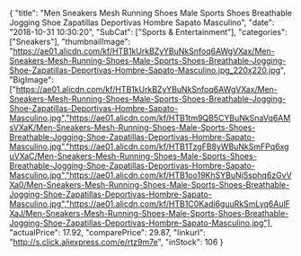{
	"title": "Men Sneakers Mesh Running Shoes Male Sports Shoes Breathable Jogging Shoe Zapatillas Deportivas Hombre Sapato Masculino",
	"date": "2018-10-31 10:30:20",
	"SubCat": ["Sports & Entertainment"],
	"categories": ["Sneakers"],
	"thumbnailImage": "https://ae01.alicdn.com/kf/HTB1kUrkBZyYBuNkSnfoq6AWgVXax/Men-Sneakers-Mesh-Running-Shoes-Male-Sports-Shoes-Breathable-Jogging-Shoe-Zapatillas-Deportivas-Hombre-Sapato-Masculino.jpg_220x220.jpg",
	"BigImage": ["https://ae01.alicdn.com/kf/HTB1kUrkBZyYBuNkSnfoq6AWgVXax/Men-Sneakers-Mesh-Running-Shoes-Male-Sports-Shoes-Breathable-Jogging-Shoe-Zapatillas-Deportivas-Hombre-Sapato-Masculino.jpg","https://ae01.alicdn.com/kf/HTB1tm9QB5CYBuNkSnaVq6AMsVXaK/Men-Sneakers-Mesh-Running-Shoes-Male-Sports-Shoes-Breathable-Jogging-Shoe-Zapatillas-Deportivas-Hombre-Sapato-Masculino.jpg","https://ae01.alicdn.com/kf/HTB1TzgFB8yWBuNkSmFPq6xguVXaC/Men-Sneakers-Mesh-Running-Shoes-Male-Sports-Shoes-Breathable-Jogging-Shoe-Zapatillas-Deportivas-Hombre-Sapato-Masculino.jpg","https://ae01.alicdn.com/kf/HTB1oo19KhSYBuNjSsphq6zGvVXa0/Men-Sneakers-Mesh-Running-Shoes-Male-Sports-Shoes-Breathable-Jogging-Shoe-Zapatillas-Deportivas-Hombre-Sapato-Masculino.jpg","https://ae01.alicdn.com/kf/HTB1C0Kadi6guuRkSmLyq6AulFXaJ/Men-Sneakers-Mesh-Running-Shoes-Male-Sports-Shoes-Breathable-Jogging-Shoe-Zapatillas-Deportivas-Hombre-Sapato-Masculino.jpg"],
	"actualPrice": 17.92,
	"comparePrice": 29.87,
	"linkurl": "http://s.click.aliexpress.com/e/rtz9m7e",
	"inStock": 106
}
